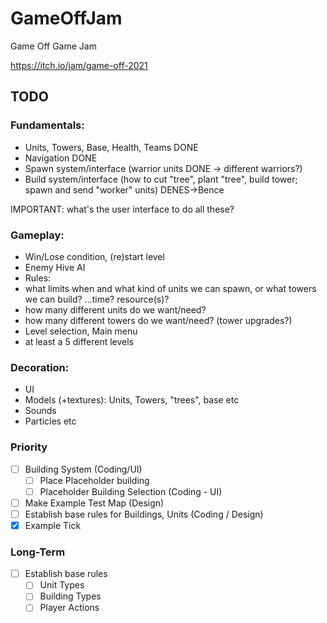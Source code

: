 # GameOffJam
Game Off Game Jam


https://itch.io/jam/game-off-2021

## TODO

### Fundamentals:
- Units, Towers, Base, Health, Teams  DONE
- Navigation  DONE
- Spawn system/interface (warrior units DONE -> different warriors?) 
- Build system/interface (how to cut "tree", plant "tree", build tower; spawn and send "worker" units) DENES->Bence 

IMPORTANT: what's the user interface to do all these?

### Gameplay:
- Win/Lose condition, (re)start level
- Enemy Hive AI
- Rules: 
-   what limits when and what kind of units we can spawn, or what towers we can build? ...time? resource(s)?
-   how many different units do we want/need?
-   how many different towers do we want/need? (tower upgrades?)
- Level selection, Main menu
- at least a 5 different levels

### Decoration:
- UI
- Models (+textures): Units, Towers, "trees", base etc
- Sounds
- Particles etc




### Priority
- [ ] Building System (Coding/UI)
  - [ ] Place Placeholder building
  - [ ] Placeholder Building Selection (Coding - UI)
- [ ] Make Example Test Map (Design)
- [ ] Establish base rules for Buildings, Units (Coding / Design)
- [x] Example Tick
### Long-Term
- [ ] Establish base rules
  - [ ] Unit Types
  - [ ] Building Types
  - [ ] Player Actions
